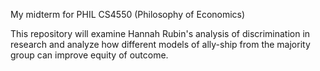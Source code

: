 My midterm for PHIL CS4550 (Philosophy of Economics)

This repository will examine Hannah Rubin's analysis of discrimination in
research and analyze how different models of ally-ship from the majority group
can improve equity of outcome.
